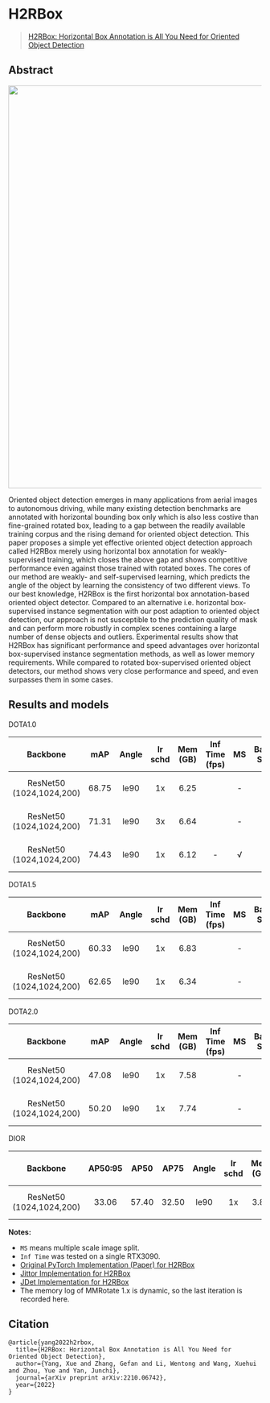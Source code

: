 # H2RBox

> [H2RBox: Horizontal Box Annotation is All You Need for Oriented Object Detection](https://arxiv.org/abs/2210.06742)

<!-- [ALGORITHM] -->

## Abstract

<div align=center>
<img src="https://github.com/yangxue0827/h2rbox-mmrotate/blob/main/configs/h2rbox/pipeline.png" width="800"/>
</div>

Oriented object detection emerges in many applications from aerial images to autonomous driving, while many existing detection benchmarks are annotated with horizontal bounding box only which is also less costive than fine-grained rotated box, leading to a gap between the readily available training corpus and the rising demand for oriented object detection.  This paper proposes a simple yet effective oriented object detection approach called H2RBox merely using horizontal box annotation for weakly-supervised training, which closes the above gap and shows competitive performance even against those trained with rotated boxes.  The cores of our method are weakly- and self-supervised learning, which predicts the angle of the object by learning the consistency of two different views. To our best knowledge, H2RBox is the first horizontal box annotation-based oriented object detector. Compared to an alternative i.e. horizontal box-supervised instance segmentation with our post adaption to oriented object detection, our approach is not susceptible to the prediction quality of mask and can perform more robustly in complex scenes containing a large number of dense objects and outliers. Experimental results show that H2RBox has significant performance and speed advantages over horizontal box-supervised instance segmentation methods, as well as lower memory requirements. While compared to rotated box-supervised oriented object detectors, our method shows very close performance and speed, and even surpasses them in some cases.

## Results and models

DOTA1.0

|         Backbone         |  mAP  | Angle | lr schd | Mem (GB) | Inf Time (fps) | MS  | Batch Size |                                      Configs                                      |                                                                                                                                                     Download                                                                                                                                                     |
| :----------------------: | :---: | :---: | :-----: | :------: | :------------: | :-: | :--------: | :-------------------------------------------------------------------------------: | :--------------------------------------------------------------------------------------------------------------------------------------------------------------------------------------------------------------------------------------------------------------------------------------------------------------: |
| ResNet50 (1024,1024,200) | 68.75 | le90  |   1x    |   6.25   |                |  -  |     2      |    [h2rbox-le90_r50_fpn_adamw-1x_dota](./h2rbox-le90_r50_fpn_adamw-1x_dota.py)    |       [model](https://download.openmmlab.com/mmrotate/v1.0/h2rbox/h2rbox-le90_r50_fpn_adamw-1x_dota/h2rbox-le90_r50_fpn_adamw-1x_dota-d02c933a.pth) \| [log](https://download.openmmlab.com/mmrotate/v1.0/h2rbox/h2rbox-le90_r50_fpn_adamw-1x_dota/h2rbox-le90_r50_fpn_adamw-1x_dota-20221124_153420.json)       |
| ResNet50 (1024,1024,200) | 71.31 | le90  |   3x    |   6.64   |                |  -  |     2      |    [h2rbox-le90_r50_fpn_adamw-3x_dota](./h2rbox-le90_r50_fpn_adamw-3x_dota.py)    |       [model](https://download.openmmlab.com/mmrotate/v1.0/h2rbox/h2rbox-le90_r50_fpn_adamw-3x_dota/h2rbox-le90_r50_fpn_adamw-3x_dota-8bca2d7f.pth) \| [log](https://download.openmmlab.com/mmrotate/v1.0/h2rbox/h2rbox-le90_r50_fpn_adamw-3x_dota/h2rbox-le90_r50_fpn_adamw-3x_dota-20221124_180458.json)       |
| ResNet50 (1024,1024,200) | 74.43 | le90  |   1x    |   6.12   |       -        |  √  |     2      | [h2rbox-le90_r50_fpn_adamw-1x_dota-ms](./h2rbox-le90_r50_fpn_adamw-1x_dota-ms.py) | [model](https://download.openmmlab.com/mmrotate/v1.0/h2rbox/h2rbox-le90_r50_fpn_adamw-1x_dota-ms/h2rbox-le90_r50_fpn_adamw-1x_dota-ms-30dcdc68.pth) \| [log](https://download.openmmlab.com/mmrotate/v1.0/h2rbox/h2rbox-le90_r50_fpn_adamw-1x_dota-ms/h2rbox-le90_r50_fpn_adamw-1x_dota-ms-20221124_224240.json) |

DOTA1.5

|         Backbone         |  mAP  | Angle | lr schd | Mem (GB) | Inf Time (fps) | MS  | Batch Size |                                          Configs                                          |                                                                                                                                                     Download                                                                                                                                                     |
| :----------------------: | :---: | :---: | :-----: | :------: | :------------: | :-: | :--------: | :---------------------------------------------------------------------------------------: | :--------------------------------------------------------------------------------------------------------------------------------------------------------------------------------------------------------------------------------------------------------------------------------------------------------------: |
| ResNet50 (1024,1024,200) | 60.33 | le90  |   1x    |   6.83   |                |  -  |     2      | [h2rbox-le90_r50_fpn_adamw-1x_dotav15](./dotav15/h2rbox-le90_r50_fpn_adamw-1x_dotav15.py) | [model](https://download.openmmlab.com/mmrotate/v1.0/h2rbox/h2rbox-le90_r50_fpn_adamw-1x_dotav15/h2rbox-le90_r50_fpn_adamw-1x_dotav15-5f2178e6.pth) \| [log](https://download.openmmlab.com/mmrotate/v1.0/h2rbox/h2rbox-le90_r50_fpn_adamw-1x_dotav15/h2rbox-le90_r50_fpn_adamw-1x_dotav15-20221125_173828.json) |
| ResNet50 (1024,1024,200) | 62.65 | le90  |   1x    |   6.34   |                |  -  |     2      | [h2rbox-le90_r50_fpn_adamw-3x_dotav15](./dotav15/h2rbox-le90_r50_fpn_adamw-3x_dotav15.py) | [model](https://download.openmmlab.com/mmrotate/v1.0/h2rbox/h2rbox-le90_r50_fpn_adamw-3x_dotav15/h2rbox-le90_r50_fpn_adamw-3x_dotav15-d8337c8e.pth) \| [log](https://download.openmmlab.com/mmrotate/v1.0/h2rbox/h2rbox-le90_r50_fpn_adamw-3x_dotav15/h2rbox-le90_r50_fpn_adamw-3x_dotav15-20221126_135218.json) |

DOTA2.0

|         Backbone         |  mAP  | Angle | lr schd | Mem (GB) | Inf Time (fps) | MS  | Batch Size |                                        Configs                                         |                                                                                                                                                   Download                                                                                                                                                   |
| :----------------------: | :---: | :---: | :-----: | :------: | :------------: | :-: | :--------: | :------------------------------------------------------------------------------------: | :----------------------------------------------------------------------------------------------------------------------------------------------------------------------------------------------------------------------------------------------------------------------------------------------------------: |
| ResNet50 (1024,1024,200) | 47.08 | le90  |   1x    |   7.58   |                |  -  |     2      | [h2rbox-le90_r50_fpn_adamw-1x_dotav2](./dotav2/h2rbox-le90_r50_fpn_adamw-1x_dotav2.py) | [model](https://download.openmmlab.com/mmrotate/v1.0/h2rbox/h2rbox-le90_r50_fpn_adamw-1x_dotav2/h2rbox-le90_r50_fpn_adamw-1x_dotav2-366ced3d.pth) \| [log](https://download.openmmlab.com/mmrotate/v1.0/h2rbox/h2rbox-le90_r50_fpn_adamw-1x_dotav2/h2rbox-le90_r50_fpn_adamw-1x_dotav2-20221126_141507.json) |
| ResNet50 (1024,1024,200) | 50.20 | le90  |   1x    |   7.74   |                |  -  |     2      | [h2rbox-le90_r50_fpn_adamw-3x_dotav2](./dotav2/h2rbox-le90_r50_fpn_adamw-3x_dotav2.py) | [model](https://download.openmmlab.com/mmrotate/v1.0/h2rbox/h2rbox-le90_r50_fpn_adamw-3x_dotav2/h2rbox-le90_r50_fpn_adamw-3x_dotav2-85bf9bfa.pth) \| [log](https://download.openmmlab.com/mmrotate/v1.0/h2rbox/h2rbox-le90_r50_fpn_adamw-3x_dotav2/h2rbox-le90_r50_fpn_adamw-3x_dotav2-20221126_225316.json) |

DIOR

|         Backbone         | AP50:95 | AP50  | AP75  | Angle | lr schd | Mem (GB) | Inf Time (fps) | MS  | Batch Size |                                     Configs                                      |                                                                                                                                               Download                                                                                                                                               |
| :----------------------: | :-----: | :---: | :---: | :---: | :-----: | :------: | :------------: | :-: | :--------: | :------------------------------------------------------------------------------: | :--------------------------------------------------------------------------------------------------------------------------------------------------------------------------------------------------------------------------------------------------------------------------------------------------: |
| ResNet50 (1024,1024,200) |  33.06  | 57.40 | 32.50 | le90  |   1x    |   3.83   |                |  -  |     2      | [h2rbox-le90_r50_fpn_adamw-1x_dior](./dior/h2rbox-le90_r50_fpn_adamw-1x_dior.py) | [model](https://download.openmmlab.com/mmrotate/v1.0/h2rbox/h2rbox-le90_r50_fpn_adamw-1x_dior/h2rbox-le90_r50_fpn_adamw-1x_dior-949b0e4c.pth) \| [log](https://download.openmmlab.com/mmrotate/v1.0/h2rbox/h2rbox-le90_r50_fpn_adamw-1x_dior/h2rbox-le90_r50_fpn_adamw-1x_dior-20221130_204038.json) |

**Notes:**

- `MS` means multiple scale image split.
- `Inf Time` was tested on a single RTX3090.
- [Original PyTorch Implementation (Paper) for H2RBox](https://github.com/yangxue0827/h2rbox-mmrotate)
- [Jittor Implementation for H2RBox](https://github.com/yangxue0827/h2rbox-jittor)
- [JDet Implementation for H2RBox](https://github.com/Jittor/JDet)
- The memory log of MMRotate 1.x is dynamic, so the last iteration is recorded here.

## Citation

```
@article{yang2022h2rbox,
  title={H2RBox: Horizontal Box Annotation is All You Need for Oriented Object Detection},
  author={Yang, Xue and Zhang, Gefan and Li, Wentong and Wang, Xuehui and Zhou, Yue and Yan, Junchi},
  journal={arXiv preprint arXiv:2210.06742},
  year={2022}
}

```
